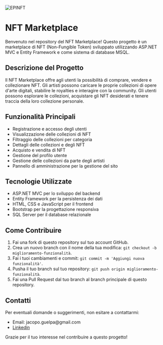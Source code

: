 ![EPINFT](https://github.com/JackyTech96/Capstone-EPINFT/assets/148372185/4e1b7e8b-6bf8-4b93-90ce-dab217963f3f)

<h1>NFT Marketplace</h1>
<p>Benvenuto nel repository del NFT Marketplace! Questo progetto è un marketplace di NFT (Non-Fungible Token) sviluppato utilizzando ASP.NET MVC e Entity Framework e come sistema di database MSQL.</p>
<h2>Descrizione del Progetto</h2>
<p>Il NFT Marketplace offre agli utenti la possibilità di comprare, vendere e collezionare NFT. Gli artisti possono caricare le proprie collezioni di opere d'arte digitali, stabilire le royalties e interagire con la community. Gli utenti possono esplorare le collezioni, acquistare gli NFT desiderati e tenere traccia della loro collezione personale.</p>
<h2>Funzionalità Principali</h2>
<ul>
    <li>Registrazione e accesso degli utenti</li>
    <li>Visualizzazione delle collezioni di NFT</li>
    <li>Filtraggio delle collezioni per categoria</li>
    <li>Dettagli delle collezioni e degli NFT</li>
    <li>Acquisto e vendita di NFT</li>
    <li>Gestione del profilo utente</li>
    <li>Gestione delle collezioni da parte degli artisti</li>
    <li>Pannello di amministrazione per la gestione del sito</li>
</ul>
<h2>Tecnologie Utilizzate</h2>
<ul>
    <li>ASP.NET MVC per lo sviluppo del backend</li>
    <li>Entity Framework per la persistenza dei dati</li>
    <li>HTML, CSS e JavaScript per il frontend</li>
    <li>Bootstrap per la progettazione responsiva</li>
    <li>SQL Server per il database relazionale</li>
</ul>
<h2>Come Contribuire</h2>
<ol>
    <li>Fai una fork di questo repository sul tuo account GitHub.</li>
    <li>Crea un nuovo branch con il nome della tua modifica: <code>git checkout -b miglioramento-funzionalità</code>.</li>
    <li>Fai i tuoi cambiamenti e commit: <code>git commit -m 'Aggiungi nuova funzionalità'</code>.</li>
    <li>Pusha il tuo branch sul tuo repository: <code>git push origin miglioramento-funzionalità</code>.</li>
    <li>Fai una Pull Request dal tuo branch al branch principale di questo repository.</li>
</ol>
<h2>Contatti</h2>
<p>Per eventuali domande o suggerimenti, non esitare a contattarmi:</p>
<ul>
    <li>Email: jacopo.guelpa@gmail.com</li>
    <li><a href="https://www.linkedin.com/in/jacopo-guelpa-dev/">Linkedin</a></li>
</ul>
<p>Grazie per il tuo interesse nel contribuire a questo progetto!</p>
